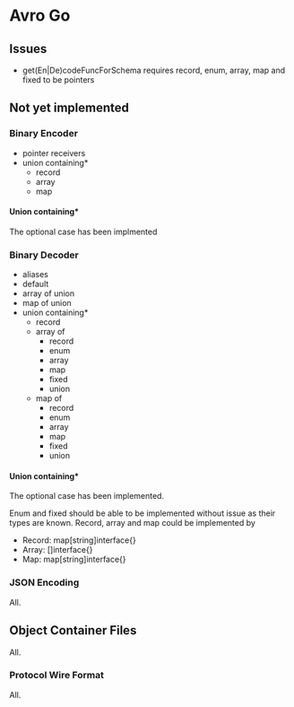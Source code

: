 # Avro Go
## Issues
- get(En|De)codeFuncForSchema requires record, enum, array, map and fixed to be pointers

## Not yet implemented
### Binary Encoder
- pointer receivers
- union containing*
    - record
    - array
    - map

#### Union containing*
The optional case has been implmented

### Binary Decoder
- aliases
- default
- array of union
- map of union
- union containing*
    - record
    - array of
        - record
        - enum
        - array
        - map
        - fixed
        - union
    - map of
        - record
        - enum
        - array
        - map
        - fixed
        - union

#### Union containing*
The optional case has been implemented.

Enum and fixed should be able to be implemented without issue as their types are known.
Record, array and map could be implemented by
- Record: map[string]interface{}
- Array: []interface{}
- Map: map[string]interface{}

### JSON Encoding
All.

## Object Container Files
All.

### Protocol Wire Format
All.